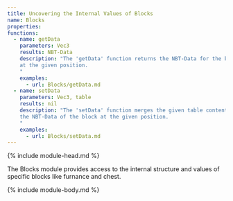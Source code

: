 ```yaml
---
title: Uncovering the Internal Values of Blocks
name: Blocks
properties:
functions:
  - name: getData
    parameters: Vec3
    results: NBT-Data
    description: "The 'getData' function returns the NBT-Data for the block
    at the given position.
    "
    examples:
      - url: Blocks/getData.md
  - name: setData
    parameters: Vec3, table
    results: nil
    description: "The 'setData' function merges the given table contents into
    the NBT-Data of the block at the given position.
    "
    examples:
      - url: Blocks/setData.md
---
```

{% include module-head.md %}

The Blocks module provides access to the internal structure and values of
specific blocks like furnance and chest.

{% include module-body.md %}
